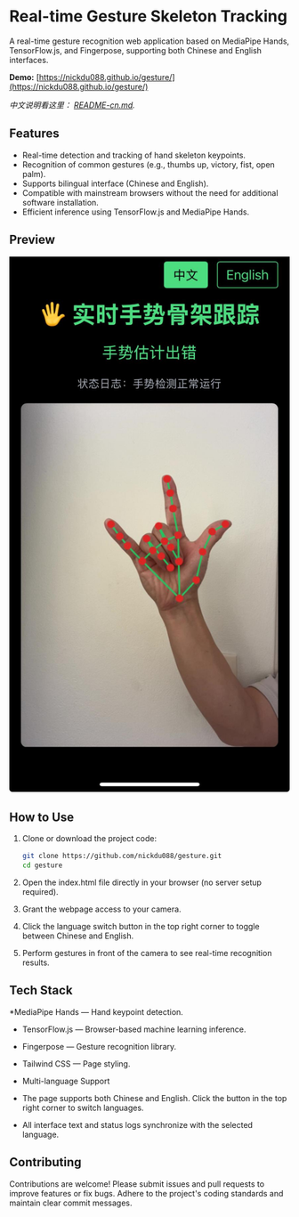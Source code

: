 # Real-time Gesture Skeleton Tracking

A real-time gesture recognition web application based on MediaPipe Hands, TensorFlow.js, and Fingerpose, supporting both Chinese and English interfaces.

**Demo:** [https://nickdu088.github.io/gesture/](https://nickdu088.github.io/gesture/)

*中文说明看这里： [README-cn.md](https://github.com/nickdu088/gesture/blob/main/README-cn.md).*

## Features

- Real-time detection and tracking of hand skeleton keypoints.
- Recognition of common gestures (e.g., thumbs up, victory, fist, open palm).
- Supports bilingual interface (Chinese and English).
- Compatible with mainstream browsers without the need for additional software installation.
- Efficient inference using TensorFlow.js and MediaPipe Hands.

## Preview

![Screenshot Example](screenshot.jpeg)

## How to Use

1. Clone or download the project code:

   ```bash
   git clone https://github.com/nickdu088/gesture.git
   cd gesture
2. Open the index.html file directly in your browser (no server setup required).

3. Grant the webpage access to your camera.

4. Click the language switch button in the top right corner to toggle between Chinese and English.

5. Perform gestures in front of the camera to see real-time recognition results.

## Tech Stack

*MediaPipe Hands — Hand keypoint detection.

* TensorFlow.js — Browser-based machine learning inference.

* Fingerpose — Gesture recognition library.

* Tailwind CSS — Page styling.

* Multi-language Support

* The page supports both Chinese and English. Click the button in the top right corner to switch languages.

* All interface text and status logs synchronize with the selected language.

## Contributing

Contributions are welcome! Please submit issues and pull requests to improve features or fix bugs.
Adhere to the project's coding standards and maintain clear commit messages.
